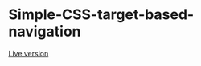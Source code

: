 # Simple-CSS-target-based-navigation

[Live version](https://doc999tor.github.io/Simple-CSS-target-based-navigation/)
